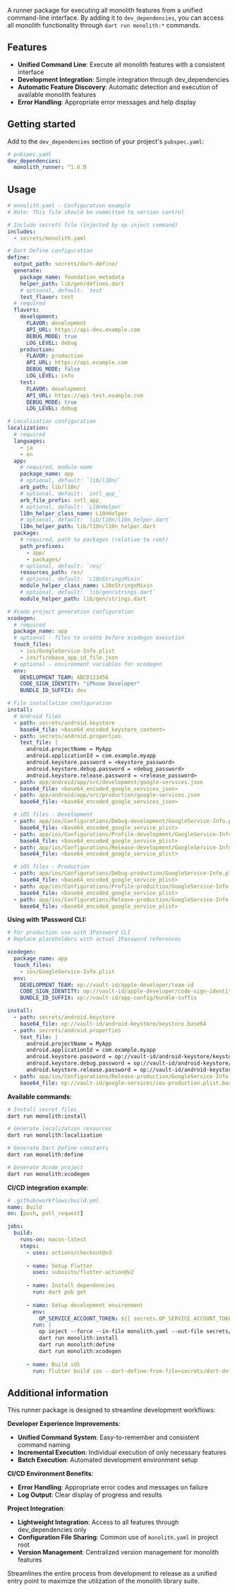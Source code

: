 A runner package for executing all monolith features from a unified command-line interface.
By adding it to `dev_dependencies`, you can access all monolith functionality through `dart run monolith:*` commands.

## Features

* **Unified Command Line**: Execute all monolith features with a consistent interface
* **Development Integration**: Simple integration through dev_dependencies
* **Automatic Feature Discovery**: Automatic detection and execution of available monolith features
* **Error Handling**: Appropriate error messages and help display

## Getting started

Add to the `dev_dependencies` section of your project's `pubspec.yaml`:

```yaml
# pubspec.yaml
dev_dependencies:
  monolith_runner: ^1.0.0
```

## Usage

```yaml
# monolith.yaml - Configuration example
# Note: This file should be committed to version control

# Include secrets file (injected by op inject command)
includes:
  - secrets/monolith.yaml

# Dart Define configuration
define:
  output_path: secrets/dart-define/
  generate:
    package_name: foundation_metadata
    helper_path: lib/gen/defines.dart
    # optional, default: `test`
    test_flavor: test
  # required
  flavors:
    development:
      FLAVOR: development
      API_URL: https://api-dev.example.com
      DEBUG_MODE: true
      LOG_LEVEL: debug
    production:
      FLAVOR: production
      API_URL: https://api.example.com
      DEBUG_MODE: false
      LOG_LEVEL: info
    test:
      FLAVOR: development
      API_URL: https://api-test.example.com
      DEBUG_MODE: true
      LOG_LEVEL: debug

# Localization configuration
localization:
  # required
  languages:
    - ja
    - en
  app:
    # required, module name
    package_name: app
    # optional, default: `lib/l10n/`
    arb_path: lib/l10n/
    # optional, default: `intl_app_`
    arb_file_prefix: intl_app_
    # optional, default: `L10nHelper`
    l10n_helper_class_name: L10nHelper
    # optional, default: `lib/l10n/l10n_helper.dart`
    l10n_helper_path: lib/l10n/l10n_helper.dart
  package:
    # required, path to packages (relative to root)
    path_prefixes:
      - app/
      - packages/
    # optional, default: `res/`
    resources_path: res/
    # optional, default: `L10nStringsMixin`
    module_helper_class_name: L10nStringsMixin
    # optional, default: `lib/gen/strings.dart`
    module_helper_path: lib/gen/strings.dart

# Xcode project generation configuration
xcodegen:
  # required
  package_name: app
  # optional - files to create before xcodegen execution
  touch_files:
    - ios/GoogleService-Info.plist
    - ios/firebase_app_id_file.json
  # optional - environment variables for xcodegen
  env:
    DEVELOPMENT_TEAM: ABCD123456
    CODE_SIGN_IDENTITY: "iPhone Developer"
    BUNDLE_ID_SUFFIX: dev

# File installation configuration
install:
  # Android files
  - path: secrets/android.keystore
    base64_file: <base64_encoded_keystore_content>
  - path: secrets/android.properties
    text_file: |
      android.projectName = MyApp
      android.applicationId = com.example.myapp
      android.keystore.password = <keystore_password>
      android.keystore.debug.password = <debug_password>
      android.keystore.release.password = <release_password>
  - path: app/android/app/src/development/google-services.json
    base64_file: <base64_encoded_google_services_json>
  - path: app/android/app/src/production/google-services.json
    base64_file: <base64_encoded_google_services_json>

  # iOS files - Development
  - path: app/ios/Configurations/Debug-development/GoogleService-Info.plist
    base64_file: <base64_encoded_google_service_plist>
  - path: app/ios/Configurations/Profile-development/GoogleService-Info.plist
    base64_file: <base64_encoded_google_service_plist>
  - path: app/ios/Configurations/Release-development/GoogleService-Info.plist
    base64_file: <base64_encoded_google_service_plist>

  # iOS files - Production
  - path: app/ios/Configurations/Debug-production/GoogleService-Info.plist
    base64_file: <base64_encoded_google_service_plist>
  - path: app/ios/Configurations/Profile-production/GoogleService-Info.plist
    base64_file: <base64_encoded_google_service_plist>
  - path: app/ios/Configurations/Release-production/GoogleService-Info.plist
    base64_file: <base64_encoded_google_service_plist>
```

**Using with 1Password CLI:**
```yaml
# For production use with 1Password CLI
# Replace placeholders with actual 1Password references

xcodegen:
  package_name: app
  touch_files:
    - ios/GoogleService-Info.plist
  env:
    DEVELOPMENT_TEAM: op://vault-id/apple-developer/team-id
    CODE_SIGN_IDENTITY: op://vault-id/apple-developer/code-sign-identity
    BUNDLE_ID_SUFFIX: op://vault-id/app-config/bundle-suffix

install:
  - path: secrets/android.keystore
    base64_file: op://vault-id/android-keystore/keystore.base64
  - path: secrets/android.properties
    text_file: |
      android.projectName = MyApp
      android.applicationId = com.example.myapp
      android.keystore.password = op://vault-id/android-keystore/keystore-password
      android.keystore.debug.password = op://vault-id/android-keystore/debug-password
      android.keystore.release.password = op://vault-id/android-keystore/release-password
  - path: app/ios/Configurations/Release-production/GoogleService-Info.plist
    base64_file: op://vault-id/google-services/ios-production.plist.base64
```

**Available commands**:
```bash
# Install secret files
dart run monolith:install

# Generate localization resources
dart run monolith:localization

# Generate Dart Define constants
dart run monolith:define

# Generate Xcode project
dart run monolith:xcodegen
```

**CI/CD integration example**:
```yaml
# .github/workflows/build.yml
name: Build
on: [push, pull_request]

jobs:
  build:
    runs-on: macos-latest
    steps:
      - uses: actions/checkout@v3
      
      - name: Setup Flutter
        uses: subosito/flutter-action@v2
        
      - name: Install dependencies
        run: dart pub get
        
      - name: Setup development environment
        env:
          OP_SERVICE_ACCOUNT_TOKEN: ${{ secrets.OP_SERVICE_ACCOUNT_TOKEN }}
        run: |
          op inject --force --in-file monolith.yaml --out-file secrets/monolith.yaml
          dart run monolith:install
          dart run monolith:define
          dart run monolith:xcodegen
          
      - name: Build iOS
        run: flutter build ios --dart-define-from-file=secrets/dart-define/production.json
```

## Additional information

This runner package is designed to streamline development workflows:

**Developer Experience Improvements**:
- **Unified Command System**: Easy-to-remember and consistent command naming
- **Incremental Execution**: Individual execution of only necessary features
- **Batch Execution**: Automated development environment setup

**CI/CD Environment Benefits**:
- **Error Handling**: Appropriate error codes and messages on failure
- **Log Output**: Clear display of progress and results

**Project Integration**:
- **Lightweight Integration**: Access to all features through dev_dependencies only
- **Configuration File Sharing**: Common use of `monolith.yaml` in project root
- **Version Management**: Centralized version management for monolith features

Streamlines the entire process from development to release as a unified entry point to maximize the utilization of the monolith library suite. 